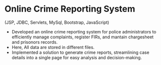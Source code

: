 # Online Crime Reporting System 
(JSP, JDBC, Servlets, MySql, Bootstrap, JavaScript)

- Developed an online crime reporting system for police administrators to efficiently manage complaints, register FIRs, and mantain chargesheet and prisonors records.
- Here, All data are stored in different files.
- Implemented a solution to generate crime reports, streamlining case details into a single page for easy analysis and decision-making.
